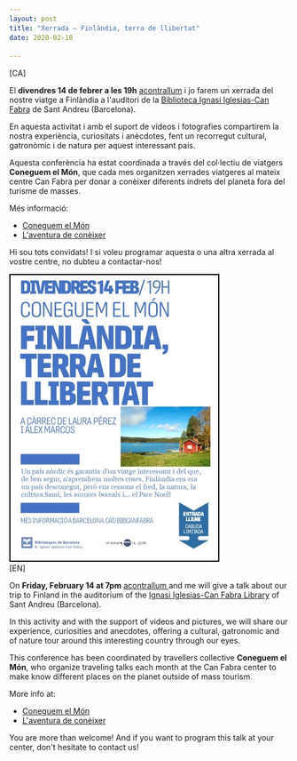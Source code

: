 ```yaml
---
layout: post
title: "Xerrada – Finlàndia, terra de llibertat"
date: 2020-02-10

---
```


[CA]

El **divendres 14 de febrer a les 19h** <a href="https://acontrallum.github.io/" target="_blank">acontrallum</a> i jo farem un xerrada del nostre viatge a Finlàndia a l'auditori de la <a href="https://bibliotecavirtual.diba.cat/barcelona-sant-andreu-biblioteca-ignasi-iglesias-can-fabra" target="_blank">Biblioteca Ignasi Iglesias-Can Fabra</a> de Sant Andreu (Barcelona).

En aquesta activitat i amb el suport de vídeos i fotografies compartirem la nostra experiència, curiositats i anècdotes, fent un recorregut cultural, gatronòmic i de natura per aquest interessant país.

Aquesta conferència ha estat coordinada a través del col·lectiu de viatgers **Coneguem el Món**, que cada mes organitzen xerrades viatgeres al mateix centre Can Fabra per donar a conèixer diferents indrets del planeta fora del turisme de masses.

Més informació: 
<ul>
<li><a href="http://www.coneguemelmon.org/" target="_blank">Coneguem el Món</a></li>
<li><a href="https://ajuntament.barcelona.cat/biblioteques/bibcanfabra/ca/agendes/conozcamos-el-mundo-finlandia-tierra-de-libertad_99400646970" target="_blank">L'aventura de conèixer</a></li>
</ul>

Hi sou tots convidats!
I si voleu programar aquesta o una altra xerrada al vostre centre, no dubteu a contactar-nos!

<img src="/images/xerrada_finland_canfabra.jpeg" alt="Xerrada Finlàndia, Coneguem el Món" style="border: 2px black solid"/>

<br/>
[EN]

On **Friday, February 14 at 7pm** <a href="https://acontrallum.github.io/" target="_blank"> acontrallum </a> and me will give a talk about our trip to Finland in the auditorium of the <a href="https://bibliotecavirtual.diba.cat/barcelona-sant-andreu-biblioteca-ignasi-iglesias-can-fabra" target="_blank">Ignasi Iglesias-Can Fabra Library</a> of Sant Andreu (Barcelona).

In this activity and with the support of videos and pictures, we will share our experience, curiosities and anecdotes, offering a cultural, gatronomic and of nature tour around this interesting country through our eyes.

This conference has been coordinated by travellers collective **Coneguem el Món**, who organize traveling talks each month at the Can Fabra center to make know different places on the planet outside of mass tourism.

More info at:
<ul>
<li><a href="http://www.coneguemelmon.org/" target="_blank">Coneguem el Món</a></li>
<li><a href="https://ajuntament.barcelona.cat/biblioteques/bibcanfabra/ca/agendes/conozcamos-el-mundo-finlandia-tierra-de-libertad_99400646970" target="_blank">L'aventura de conèixer</a></li>
</ul>

You are more than welcome! And if you want to program this talk at your center, don't hesitate to contact us!